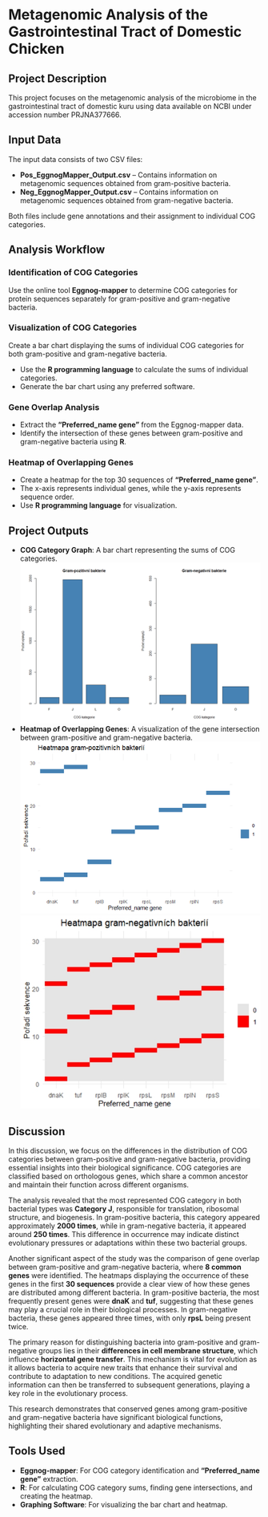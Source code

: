 # Metagenomic Analysis of the Gastrointestinal Tract of Domestic Chicken

## Project Description

This project focuses on the metagenomic analysis of the microbiome in the gastrointestinal tract of domestic kuru using data available on NCBI under accession number PRJNA377666.

## Input Data

The input data consists of two CSV files:

- **Pos_EggnogMapper_Output.csv** – Contains information on metagenomic sequences obtained from gram-positive bacteria.
- **Neg_EggnogMapper_Output.csv** – Contains information on metagenomic sequences obtained from gram-negative bacteria.

Both files include gene annotations and their assignment to individual COG categories.

## Analysis Workflow

### Identification of COG Categories

Use the online tool **Eggnog-mapper** to determine COG categories for protein sequences separately for gram-positive and gram-negative bacteria.

### Visualization of COG Categories

Create a bar chart displaying the sums of individual COG categories for both gram-positive and gram-negative bacteria.

- Use the **R programming language** to calculate the sums of individual categories.
- Generate the bar chart using any preferred software.

### Gene Overlap Analysis

- Extract the **“Preferred_name gene”** from the Eggnog-mapper data.
- Identify the intersection of these genes between gram-positive and gram-negative bacteria using **R**.

### Heatmap of Overlapping Genes

- Create a heatmap for the top 30 sequences of **“Preferred_name gene”**.
- The x-axis represents individual genes, while the y-axis represents sequence order.
- Use **R programming language** for visualization.

## Project Outputs

- **COG Category Graph**: A bar chart representing the sums of COG categories.
  ![Cog Category](images/COG_category.png)
- **Heatmap of Overlapping Genes**: A visualization of the gene intersection between gram-positive and gram-negative bacteria.
  ![Heatmap](images/heat_map_GP.png)
  ![Heatmap](images/heat_map_GN.jpeg)


## Discussion

In this discussion, we focus on the differences in the distribution of COG categories between gram-positive and gram-negative bacteria, providing essential insights into their biological significance. COG categories are classified based on orthologous genes, which share a common ancestor and maintain their function across different organisms.

The analysis revealed that the most represented COG category in both bacterial types was **Category J**, responsible for translation, ribosomal structure, and biogenesis. In gram-positive bacteria, this category appeared approximately **2000 times**, while in gram-negative bacteria, it appeared around **250 times**. This difference in occurrence may indicate distinct evolutionary pressures or adaptations within these two bacterial groups.

Another significant aspect of the study was the comparison of gene overlap between gram-positive and gram-negative bacteria, where **8 common genes** were identified. The heatmaps displaying the occurrence of these genes in the first **30 sequences** provide a clear view of how these genes are distributed among different bacteria. In gram-positive bacteria, the most frequently present genes were **dnaK** and **tuf**, suggesting that these genes may play a crucial role in their biological processes. In gram-negative bacteria, these genes appeared three times, with only **rpsL** being present twice.

The primary reason for distinguishing bacteria into gram-positive and gram-negative groups lies in their **differences in cell membrane structure**, which influence **horizontal gene transfer**. This mechanism is vital for evolution as it allows bacteria to acquire new traits that enhance their survival and contribute to adaptation to new conditions. The acquired genetic information can then be transferred to subsequent generations, playing a key role in the evolutionary process.

This research demonstrates that conserved genes among gram-positive and gram-negative bacteria have significant biological functions, highlighting their shared evolutionary and adaptive mechanisms.

  

## Tools Used

- **Eggnog-mapper**: For COG category identification and **“Preferred_name gene”** extraction.
- **R**: For calculating COG category sums, finding gene intersections, and creating the heatmap.
- **Graphing Software**: For visualizing the bar chart and heatmap.
